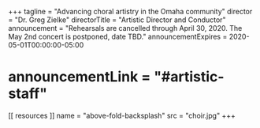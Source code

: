 +++
tagline = "Advancing choral artistry in the Omaha community"
director = "Dr. Greg Zielke"
directorTitle = "Artistic Director and Conductor"
announcement = "Rehearsals are cancelled through April 30, 2020. The May 2nd concert is postponed, date TBD."
announcementExpires = 2020-05-01T00:00:00-05:00
# announcementLink = "#artistic-staff"

[[ resources ]]
    name = "above-fold-backsplash"
    src = "choir.jpg"
+++

